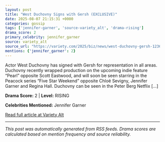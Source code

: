 ```yaml
---
layout: post
title: "West Duchovny Signs with Gersh (EXCLUSIVE)"
date: 2025-08-07 21:15:31 +0000
categories: gossip
tags: ['jennifer-garner', 'source-variety_alt', 'drama-rising']
drama_score: 2
primary_celebrity: jennifer_garner
source: variety_alt
source_url: "https://variety.com/2025/biz/news/west-duchovny-gersh-1236481949/"
mentions: {'jennifer_garner': 2}
---
```


Actor West Duchovny has signed with Gersh for representation in all areas. Duchovny recently wrapped production on the upcoming indie feature &#8220;Pearl&#8221; opposite Scott Eastwood, and will soon be seen starring in the Peacock series &#8220;Five Star Weekend&#8221; opposite Chloë Sevigny, Jennifer Garner and Regina Hall. Duchovny can be seen in the Peter Berg Netflix [&#8230;]

**Drama Score:** 2 | **Level:** RISING

**Celebrities Mentioned:** Jennifer Garner

[Read full article at Variety Alt](https://variety.com/2025/biz/news/west-duchovny-gersh-1236481949/)

---
*This post was automatically generated from RSS feeds. Drama scores are calculated based on mention frequency and source reliability.*
